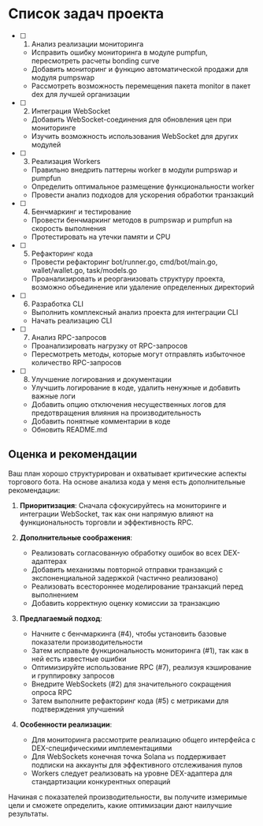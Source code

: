 # Список задач проекта

- [ ] 1. Анализ реализации мониторинга
    - Исправить ошибку мониторинга в модуле pumpfun, пересмотреть расчеты bonding curve
    - Добавить мониторинг и функцию автоматической продажи для модуля pumpswap
    - Рассмотреть возможность перемещения пакета monitor в пакет dex для лучшей организации

- [ ] 2. Интеграция WebSocket
    - Добавить WebSocket-соединения для обновления цен при мониторинге
    - Изучить возможность использования WebSocket для других модулей

- [ ] 3. Реализация Workers
    - Правильно внедрить паттерны worker в модули pumpswap и pumpfun
    - Определить оптимальное размещение функциональности worker
    - Провести анализ подходов для ускорения обработки транзакций

- [ ] 4. Бенчмаркинг и тестирование
    - Провести бенчмаркинг методов в pumpswap и pumpfun на скорость выполнения
    - Протестировать на утечки памяти и CPU

- [ ] 5. Рефакторинг кода
    - Провести рефакторинг bot/runner.go, cmd/bot/main.go, wallet/wallet.go, task/models.go
    - Проанализировать и реорганизовать структуру проекта, возможно объединение или удаление определенных директорий

- [ ] 6. Разработка CLI
    - Выполнить комплексный анализ проекта для интеграции CLI
    - Начать реализацию CLI

- [ ] 7. Анализ RPC-запросов
    - Проанализировать нагрузку от RPC-запросов
    - Пересмотреть методы, которые могут отправлять избыточное количество RPC-запросов

- [ ] 8. Улучшение логирования и документации
    - Улучшить логирование в коде, удалить ненужные и добавить важные логи
    - Добавить опцию отключения несущественных логов для предотвращения влияния на производительность
    - Добавить понятные комментарии в коде
    - Обновить README.md

## Оценка и рекомендации

Ваш план хорошо структурирован и охватывает критические аспекты торгового бота. На основе анализа кода у меня есть дополнительные рекомендации:

1. **Приоритизация**: Сначала сфокусируйтесь на мониторинге и интеграции WebSocket, так как они напрямую влияют на функциональность торговли и эффективность RPC.

2. **Дополнительные соображения**:
    - Реализовать согласованную обработку ошибок во всех DEX-адаптерах
    - Добавить механизмы повторной отправки транзакций с экспоненциальной задержкой (частично реализовано)
    - Реализовать всестороннее моделирование транзакций перед выполнением
    - Добавить корректную оценку комиссии за транзакцию

3. **Предлагаемый подход**:
    - Начните с бенчмаркинга (#4), чтобы установить базовые показатели производительности
    - Затем исправьте функциональность мониторинга (#1), так как в ней есть известные ошибки
    - Оптимизируйте использование RPC (#7), реализуя кэширование и группировку запросов
    - Внедрите WebSockets (#2) для значительного сокращения опроса RPC
    - Затем выполните рефакторинг кода (#5) с метриками для подтверждения улучшений

4. **Особенности реализации**:
    - Для мониторинга рассмотрите реализацию общего интерфейса с DEX-специфическими имплементациями
    - Для WebSockets конечная точка Solana `ws` поддерживает подписки на аккаунты для эффективного отслеживания пулов
    - Workers следует реализовать на уровне DEX-адаптера для стандартизации конкурентных операций

Начиная с показателей производительности, вы получите измеримые цели и сможете определить, какие оптимизации дают наилучшие результаты.
